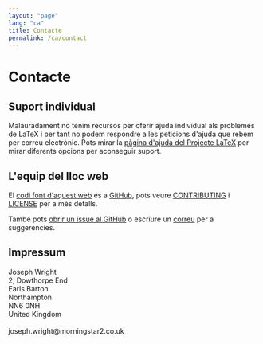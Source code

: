 ```yaml
---
layout: "page"
lang: "ca"
title: Contacte
permalink: /ca/contact
---
```


# Contacte

## Suport individual

Malauradament no tenim recursos per oferir ajuda individual als problemes de LaTeX i per tant no podem respondre a les peticions d'ajuda que rebem per correu electrònic. Pots mirar la [pàgina d'ajuda del Projecte LaTeX](https://www.latex-project.org/help/) per mirar diferents opcions per aconseguir suport.

## L'equip del lloc web

El [codi font d'aquest web](https://github.com/learnlatex/learnlatex.github.io/) és a [GitHub](https://github.com/learnlatex/), pots veure [CONTRIBUTING](../CONTRIBUTING) i [LICENSE](../LICENSE) per a més detalls.

També pots [obrir un issue al GitHub](https://github.com/learnlatex/learnlatex.github.io/issues) o escriure un [correu](mailto:texfaq@texfaq.org) per a suggerències.

## Impressum

<p>Joseph Wright<br>
2, Dowthorpe End<br>
Earls Barton<br>
Northampton<br>
NN6 0NH<br>
United Kingdom<br>
<br>joseph.wright@morningstar2.co.uk</p>
